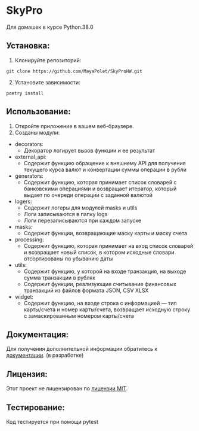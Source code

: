# SkyPro
Для домашек в курсе Python.38.0

## Установка:

1. Клонируйте репозиторий:
```
git clone https://github.com/MayaPolet/SkyProHW.git
```
2. Установите зависимости:
```
poetry install
```
## Использование:

1. Откройте приложение в вашем веб-браузере.
2. Созданы модули:

- decorators:
  - Декоратор логирует вызов функции и ее результат
- external_api:
  - Содержит функцию обращение к внешнему API для получения 
    текущего курса валют и конвертации суммы операции в рубли
- generators:
  - Содержит функцию, которая принимает список словарей с банковскими операциями 
    и возвращает итератор, который выдает по очереди операции с заданной валютой
- logers:
  - Содержит логеры для модулей masks и utils
  - Логи записываются в папку logs
  - Логи перезаписываются при каждом запуске 
- masks:
  - Содержит функции, возвращающие маску карты и маску счета
- processing:
  - Содержит функцию, которая принимает на вход список словарей и возвращает новый список,
    в котором исходные словари отсортированы по убыванию даты 
- utils:
  - Содержит функцию, у которой на входе транзакция, на выходе сумма транзакции  в рублях
  - Содержит функции,  реализующие считывание финансовых транзакций из файлов
    формата JSON, CSV XLSX
- widget:
  - Содержит функцию, на входе строка с информацией — тип карты/счета и номер карты/счета,
    возвращает исходную строку с замаскированным номером карты/счета

## Документация:

Для получения дополнительной информации обратитесь к [документации](docs/README.md). (в разработке)

## Лицензия:

Этот проект не лицензирован по [лицензии MIT](LICENSE).

## Тестирование:

Код тестируется  при помощи pytest